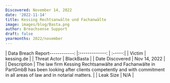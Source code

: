 ```yaml
---
Discovered: November 14, 2022
date: '2022-11-14'
title: Kessing Rechtsanwälte und Fachanwälte
image: images/blog/Basta.png
author: Breachsense Support
draft: false
yearmonths: 2022/november
---
```


| Data Breach Report------------:     |:-------------:    | :-----:|
| Victim      | kessing.de      | 
| Threat Actor      | BlackBasta      | 
| Date Discovered      | Nov 14, 2022      | 
| Description      | The law firm Kessing Rechtsanwälte and Fachanwälte in PartGmbB has been looking after clients competently and with commitment in all areas of law and in notarial matters.      | 
| Leak Size      | N/A      | 

